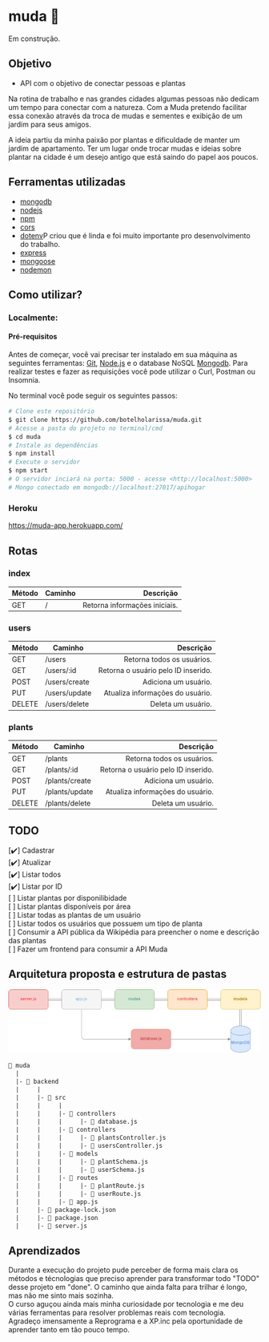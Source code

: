# muda :seedling:

Em construção.

## Objetivo

- API com o objetivo de conectar pessoas e plantas 

Na rotina de trabalho e nas grandes cidades algumas pessoas não dedicam um tempo para conectar com a natureza. Com a Muda pretendo facilitar essa conexão através da troca de mudas e sementes e exibição de um jardim para seus amigos.

A ideia partiu da minha paixão por plantas e dificuldade de manter um jardim de apartamento. Ter um lugar onde trocar mudas e ideias sobre plantar na cidade é um desejo antigo que está saindo do papel aos poucos. 


## Ferramentas utilizadas


 - [mongodb](https://www.mongodb.com/)
 - [nodejs](https://nodejs.org/)
 - [npm](https://www.npmjs.com/)
 - [cors](https://www.npmjs.com/package/cors)
 - [dotenv](https://www.npmjs.com/package/dotenv)P criou que é linda e foi muito importante pro desenvolvimento do trabalho.
 - [express](https://www.npmjs.com/package/express)
 - [mongoose](https://www.npmjs.com/package/mongoose)
 - [nodemon](https://www.npmjs.com/package/nodemon)


## Como utilizar?


### Localmente:

#### Pré-requisitos

Antes de começar, você vai precisar ter instalado em sua máquina as seguintes ferramentas:
[Git](https://git-scm.com), [Node.js](https://nodejs.org/en/) e o database NoSQL [Mongodb](https://www.mongodb.com/). Para realizar testes e fazer as requisições você pode utilizar o Curl, Postman ou Insomnia.

No terminal você pode seguir os seguintes passos:

```bash
# Clone este repositório
$ git clone https://github.com/botelholarissa/muda.git
# Acesse a pasta do projeto no terminal/cmd
$ cd muda
# Instale as dependências
$ npm install
# Execute o servidor
$ npm start
# O servidor inciará na porta: 5000 - acesse <http://localhost:5000>
# Mongo conectado em mongodb://localhost:27017/apihogar
```

### Heroku

https://muda-app.herokuapp.com/

## Rotas

### index
Método | Caminho | Descrição
------ | ------- | ---------:
GET | / | Retorna informações iniciais.

### users
Método | Caminho | Descrição
------ | ------- | ---------:
GET | /users | Retorna todos os usuários.
GET | /users/:id | Retorna o usuário pelo ID inserido.
POST | /users/create | Adiciona um usuário.
PUT | /users/update | Atualiza informações do usuário.
DELETE | /users/delete | Deleta um usuário.

### plants
Método | Caminho | Descrição
------ | ------- | ---------:
GET | /plants | Retorna todos os usuários.
GET | /plants/:id | Retorna o usuário pelo ID inserido.
POST | /plants/create | Adiciona um usuário.
PUT | /plants/update | Atualiza informações do usuário.
DELETE | /plants/delete | Deleta um usuário.

## TODO
[:heavy_check_mark:] Cadastrar  
[:heavy_check_mark:] Atualizar  
[:heavy_check_mark:] Listar todos  
[:heavy_check_mark:] Listar por ID  
[   ] Listar plantas por disponilibidade  
[   ] Listar plantas disponíveis por área  
[   ] Listar todas as plantas de um usuário  
[   ] Listar todos os usuários que possuem um tipo de planta  
[   ] Consumir a API pública da Wikipédia para preencher o nome e descrição das plantas  
[   ] Fazer um frontend para consumir a API Muda   

## Arquitetura proposta e estrutura de pastas

<p align= "center">
<img src= "https://github.com/botelholarissa/muda/blob/main/img/MUDA.png">
<p>  

```
📁 muda
  |
  |- 📁 backend
  |     |
  |     |- 📁 src
  |     |     |
  |     |     |- 📁 controllers
  |     |     |     |- 📄 database.js
  |     |     |- 📁 controllers
  |     |     |     |- 📄 plantsController.js
  |     |     |     |- 📄 usersController.js
  |     |     |- 📁 models
  |     |     |     |- 📄 plantSchema.js
  |     |     |     |- 📄 userSchema.js
  |     |     |- 📁 routes
  |     |     |     |- 📄 plantRoute.js
  |     |     |     |- 📄 userRoute.js
  |     |     |- 📄 app.js
  |     |- 📄 package-lock.json
  |     |- 📄 package.json
  |     |- 📄 server.js
```

## Aprendizados

Durante a execução do projeto pude perceber de forma mais clara os métodos e técnologias que preciso aprender para transformar todo "TODO" desse projeto em "done". O caminho que ainda falta para trilhar é longo, mas não me sinto mais sozinha.  
O curso aguçou ainda mais minha curiosidade por tecnologia e me deu várias ferramentas para resolver problemas reais com tecnologia.  
Agradeço imensamente a Reprograma e a XP.inc pela oportunidade de aprender tanto em tão pouco tempo.
